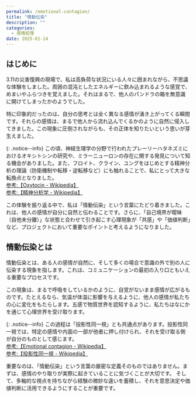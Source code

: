 ```yaml
---
permalink: /emotional-contagion/
title: "情動伝染"
description: ""
categories:
  - 感情処理
date: 2025-01-14
---
```


## はじめに

3.11の災害復興の現場で、私は高負荷な状況にいる人々に囲まれながら、不思議な体験をしました。周囲の混沌としたエネルギーに飲み込まれるような感覚で、めまいやふらつきを覚えました。それはまるで、他人のパンドラの箱を無意識に開けてしまったかのようでした。

特に印象的だったのは、自分の思考とは全く異なる感情が湧き上がってくる瞬間です。それらの感情は、まるで他人から流れ込んでくるかのように自然に侵入してきました。この現象に圧倒されながらも、その正体を知りたいという思いが芽生えました。

{: .notice--info}
この頃、神経生理学の分野で行われたプレーリーハタネズミにおけるオキシトシンの研究や、ミラーニューロンの存在に関する発見について知る機会がありました。また、フロイト、クライン、ユングをはじめとする精神分析の理論（防衛機制や転移・逆転移など）にも触れることで、私にとって大きな転換点となりました。  
[参考:【Oxytocin - Wikipedia】](https://en.wikipedia.org/wiki/Oxytocin)  
[参考:【精神分析学 - Wikipedia】](https://ja.wikipedia.org/wiki/%E7%B2%BE%E7%A5%9E%E5%88%86%E6%9E%90%E5%AD%A6)

この体験を振り返る中で、私は「情動伝染」という言葉にたどり着きました。これは、他人の感情が自分に自然と伝わることです。さらに、「自己境界が曖昧（自他未分離）」な状態と合わせて引き起こす心理現象が「共感」や「価値判断」など、プロジェクトにおいて重要なポイントと考えるようになりました。

## 情動伝染とは

情動伝染とは、ある人の感情が自然に、そして多くの場合で意識の外で別の人に伝染する現象を指します。これは、コミュニケーションの最初の入り口ともいえる重要なプロセスです。

この現象は、まるで呼吸をしているかのように、自覚がないまま感情が広がるものです。たとえるなら、気温が体温に影響を与えるように、他人の感情が私たちの心に変化をもたらします。五感で物質世界を認知するように、私たちはなにかを通じて心理世界を受け取ります。

{: .notice--info}
この過程は「投影性同一視」とも共通点があります。投影性同一視では、特定の感情や内面の一部が他者に押し付けられ、それを受け取る側が自分のものとして感じます。  
[参考:【Emotional contagion - Wikipedia】](https://en.wikipedia.org/wiki/Emotional_contagion)  
[参考:【投影性同一視 - Wikipedia】](https://ja.wikipedia.org/wiki/%E6%8A%95%E5%BD%B1%E6%80%A7%E5%90%8C%E4%B8%80%E8%A6%96)

重要なのは、「情動伝染」という言葉の厳密な定義そのものではありません。まずは、感情のやり取りが実際に起きていることに気づくことが大切です。
そして、多軸的な視点を持ちながら経験の微妙な違いを蓄積し、それを意思決定や価値判断に活用できるようにすることが重要です。

<!-- {: .notice--info} -->
<!-- デザイン思考やアジャイルなどの現代的なプロジェクト手法で「共感」が注目されています。他者の視点や感情を深く理解することが、問題解決や革新を生み出す鍵とされるためです。
共感の力を最大限に引き出すには、心理的境界の柔軟さ、情動伝染をはじめとする感情の相互作用を身体的理解に理解し、それがどのように自身の意思決定に影響を与えるかを体験することが必要です。  
[参考:【デザイン思考 - Wikipedia】](https://ja.wikipedia.org/wiki/%E3%83%87%E3%82%B6%E3%82%A4%E3%83%B3%E6%80%9D%E8%80%83)  
[参考:【アジャイルソフトウェア開発 - Wikipedia】](https://ja.wikipedia.org/wiki/%E3%82%A2%E3%82%B8%E3%83%A3%E3%82%A4%E3%83%AB%E3%82%BD%E3%83%95%E3%83%88%E3%82%A6%E3%82%A7%E3%82%A2%E9%96%8B%E7%99%BA) -->